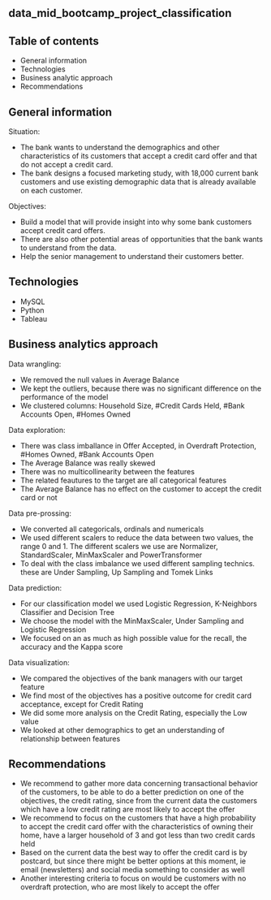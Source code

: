 ## data_mid_bootcamp_project_classification
## Table of contents
* General information
* Technologies
* Business analytic approach
* Recommendations

## General information
Situation: 
- The bank wants to understand the  demographics and other characteristics of its customers that accept a credit card offer and that do not accept a credit card. 
- The bank designs a focused marketing study, with 18,000 current bank customers and use existing demographic data that is already available on each customer. 

Objectives: 
- Build a model that will provide insight into why some bank customers accept credit card offers. 
- There are also other potential areas of opportunities that the bank wants to understand from the data. 
- Help the senior management to understand their customers better. 

## Technologies
- MySQL
- Python
- Tableau

## Business analytics approach 
Data wrangling:

- We removed the null values in Average Balance
- We kept the outliers, because there was no significant difference on the performance of the model
- We clustered columns: Household Size, #Credit Cards Held, #Bank Accounts Open, #Homes Owned

Data exploration:
- There was class imballance in Offer Accepted, in Overdraft Protection, #Homes Owned, #Bank Accounts Open
- The Average Balance was really skewed
- There was no multicollinearity between the features
- The related feautures to the target are all categorical features
- The Average Balance has no effect on the customer to accept the credit card or not

Data pre-prossing:
- We converted all categoricals, ordinals and numericals
- We used different scalers to reduce the data between two values, the range 0 and 1. The different scalers we use are Normalizer, StandardScaler, MinMaxScaler and PowerTransformer
- To deal with the class imbalance we used different sampling technics. these are Under Sampling, Up Sampling and Tomek Links

Data prediction:
- For our classification model we used Logistic Regression, K-Neighbors Classifier and Decision Tree
- We choose the model with the MinMaxScaler, Under Sampling and Logistic Regression
- We focused on an as much as high possible value for the recall, the accuracy and the Kappa score

Data visualization:
- We compared the objectives of the bank managers with our target feature
- We find most of the objectives has a positive outcome for credit card acceptance, except for Credit Rating
- We did some more analysis on the Credit Rating, especially the Low value
- We looked at other demographics to get an understanding of relationship between features

## Recommendations
- We recommend to gather more data concerning transactional behavior of the customers, to be able to do a better prediction on one of the objectives, the credit rating, since from the current data the customers which have a low credit rating are most likely to accept the offer 
- We recommend to focus on the customers that have a high probability to accept the credit card offer with the characteristics of owning their home, have a larger household of 3 and got less than two credit cards held
- Based on the current data the best way to offer the credit card is by postcard, but since there might be better options at this moment, ie email (newsletters) and social media something to consider as well
- Another interesting criteria to focus on would be customers with no overdraft protection, who are most likely to accept the offer 

